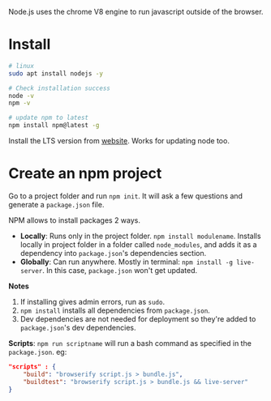 Node.js uses the chrome V8 engine to run javascript outside of the browser. 

# Install

```bash
# linux
sudo apt install nodejs -y

# Check installation success
node -v
npm -v

# update npm to latest
npm install npm@latest -g
```

Install the LTS version from [website](https://nodejs.org/en/download/). Works for updating node too.

# Create an npm project
Go to a project folder and run `npm init`. It will ask a few questions and generate a `package.json` file.

NPM allows to install packages 2 ways.
-   **Locally**: Runs only in the project folder. `npm install modulename`. Installs locally in project folder in a folder called `node_modules`, and adds it as a dependency into `package.json`'s dependencies section.
-   **Globally**: Can run anywhere. Mostly in terminal: `npm install -g live-server`. In this case, `package.json` won't get updated.

**Notes**
1. If installing gives admin errors, run as `sudo`. 
2. `npm install` installs all dependencies from `package.json`.
3. Dev dependencies are not needed for deployment so they're added to `package.json`'s dev dependencies.

**Scripts**:
`npm run scriptname` will run a bash command as specified in the `package.json`. eg:
```json
"scripts" : {
    "build": "browserify script.js > bundle.js",
    "buildtest": "browserify script.js > bundle.js && live-server"
}
```